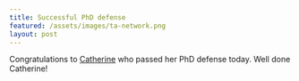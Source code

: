 ```yaml
---
title: Successful PhD defense
featured: /assets/images/ta-network.png
layout: post
---
```


Congratulations to [Catherine]({{site.baseurl}}/people/catherine-ha-ta) who passed her PhD defense today. Well done Catherine!

<!--more-->



